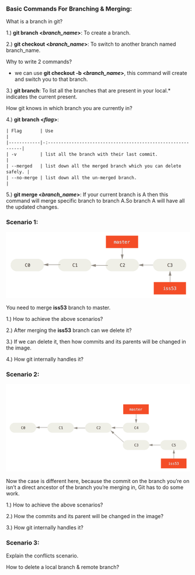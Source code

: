 ### Basic Commands For Branching & Merging:

What is a branch in git?

1.) **git branch <_branch_name_>**: To create a branch.

2.) **git checkout <_branch_name_>**: To switch to another branch named branch_name.

Why to write 2 commands?
- we can use **git checkout -b <_branch_name_>**, this command will create and switch you to that branch.

3.) **git branch**: To list all the branches that are present in your local.* indicates the current present.

How git knows in which branch you are currently in?

4.) **git branch <_flag_>**: 

    | Flag       | Use                                                          |
    |------------|-:------------------------------------------------------------|
    | -v         | list all the branch with their last commit.                  |
    | --merged   | list down all the merged branch which you can delete safely. |
    | --no-merge | list down all the un-merged branch.                          |
 
5.) **git merge <_branch_name_>**: If your current branch is A then this command will merge specific branch to branch A.So branch A will have all the updated changes.

### Scenario 1: 

![](../images/basic-branching-3.png)

You need to merge **iss53** branch to master.

1.) How to achieve the above scenarios?

2.) After merging the **iss53** branch can we delete it?

3.) If we can delete it, then how commits and its parents will be changed in the image.

4.) How git internally handles it?


### Scenario 2:

![](../images/basic-branching-7.png)

Now the case is different here, because the commit on the branch you’re on isn’t a direct ancestor of the branch you’re merging in, Git has to do some work.

1.) How to achieve the above scenarios?

2.) How the commits and its parent will be changed in the image?

3.) How git internally handles it?

### Scenario 3: 
Explain the conflicts scenario.

How to delete a local branch & remote branch? 

